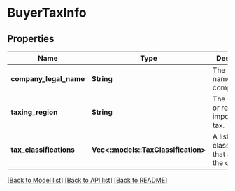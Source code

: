 # BuyerTaxInfo

## Properties
Name | Type | Description | Notes
------------ | ------------- | ------------- | -------------
**company_legal_name** | **String** | The legal name of the company. | [optional] [default to null]
**taxing_region** | **String** | The country or region imposing the tax. | [optional] [default to null]
**tax_classifications** | [**Vec<::models::TaxClassification>**](TaxClassification.md) | A list of tax classifications that apply to the order. | [optional] [default to null]

[[Back to Model list]](../README.md#documentation-for-models) [[Back to API list]](../README.md#documentation-for-api-endpoints) [[Back to README]](../README.md)


